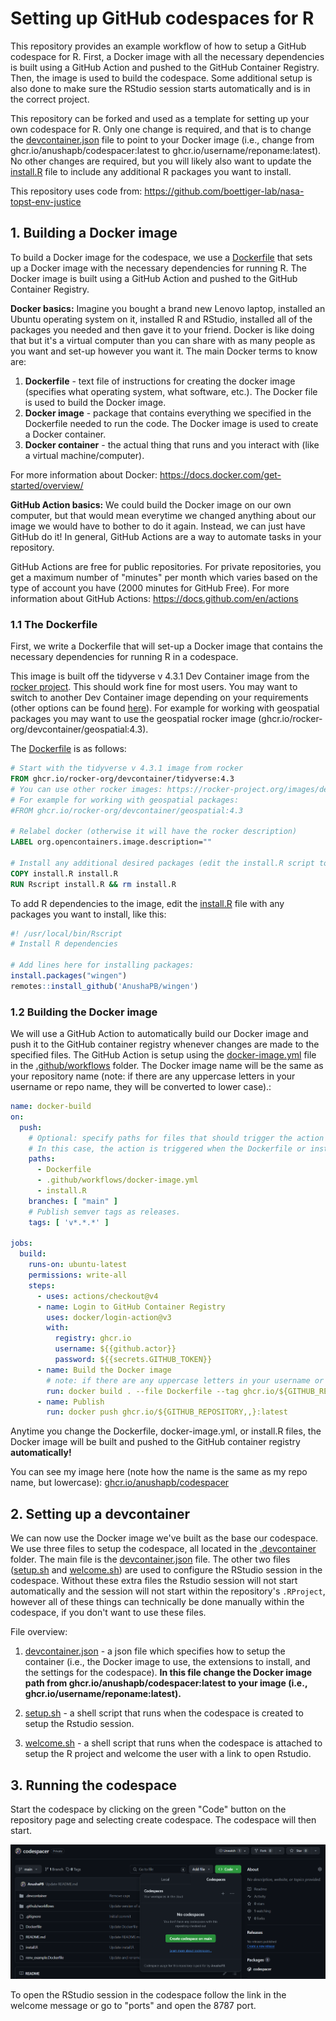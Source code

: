 # Setting up GitHub codespaces for R

This repository provides an example workflow of how to setup a GitHub codespace for R. First, a Docker image with all the necessary dependencies is built using a GitHub Action and pushed to the GitHub Container Registry. Then, the image is used to build the codespace. Some additional setup is also done to make sure the RStudio session starts automatically and is in the correct project.

This repository can be forked and used as a template for setting up your own codespace for R. Only one change is required, and that is to change the [devcontainer.json](.devcontainer/devcontainer.json) file to point to your Docker image (i.e., change from ghcr.io/anushapb/codespacer:latest to ghcr.io/username/reponame:latest). No other changes are required, but you will likely also want to update the [install.R](install.R) file to include any additional R packages you want to install.

This repository uses code from: https://github.com/boettiger-lab/nasa-topst-env-justice

## 1. Building a Docker image

To build a Docker image for the codespace, we use a [Dockerfile](Dockerfile) that sets up a Docker image with the necessary dependencies for running R. The Docker image is built using a GitHub Action and pushed to the GitHub Container Registry. 

**Docker basics:**  Imagine you bought a brand new Lenovo laptop, installed an Ubuntu operating system on it, installed R and RStudio, installed all of the packages you needed and then gave it to your friend. Docker is like doing that but it's a virtual computer than you can share with as many people as you want and set-up however you want it.
The main Docker terms to know are:
1. **Dockerfile** - text file of instructions for creating the docker image (specifies what operating system, what software, etc.). The Docker file is used to build the Docker image.
2. **Docker image** - package that contains everything we specified in the Dockerfile needed to run the code. The Docker image is used to create a Docker container.
3. **Docker container** - the actual thing that runs and you interact with (like a virtual machine/computer).

For more information about Docker: https://docs.docker.com/get-started/overview/

**GitHub Action basics:** We could build the Docker image on our own computer, but that would mean everytime we changed anything about our image we would have to bother to do it again. Instead, we can just have GitHub do it! In general, GitHub Actions are a way to automate tasks in your repository.

GitHub Actions are free for public repositories. For private repositories, you get a maximum number of "minutes" per month which varies based on the type of account you have (2000 minutes for GitHub Free). For more information about GitHub Actions: https://docs.github.com/en/actions

### 1.1 The Dockerfile

First, we write a Dockerfile that will set-up a Docker image that contains the necessary dependencies for running R in a codespace. 

This image is built off the tidyverse v 4.3.1 Dev Container image from the [rocker project](https://rocker-project.org/). This should work fine for most users. You may want to switch to another Dev Container image depending on your requirements (other options can be found [here](https://rocker-project.org/images/devcontainer/images.html)). For example for working with geospatial packages you may want to use the geospatial rocker image (ghcr.io/rocker-org/devcontainer/geospatial:4.3).

The [Dockerfile](Dockerfile) is as follows:

```Dockerfile
# Start with the tidyverse v 4.3.1 image from rocker
FROM ghcr.io/rocker-org/devcontainer/tidyverse:4.3
# You can use other rocker images: https://rocker-project.org/images/devcontainer/images.html
# For example for working with geospatial packages:
#FROM ghcr.io/rocker-org/devcontainer/geospatial:4.3

# Relabel docker (otherwise it will have the rocker description)
LABEL org.opencontainers.image.description=""

# Install any additional desired packages (edit the install.R script to add packages)
COPY install.R install.R
RUN Rscript install.R && rm install.R
```

To add R dependencies to the image, edit the [install.R](install.R) file with any packages you want to install, like this:

```r
#! /usr/local/bin/Rscript
# Install R dependencies

# Add lines here for installing packages:
install.packages("wingen")
remotes::install_github('AnushaPB/wingen')
```

### 1.2 Building the Docker image

We will use a GitHub Action to automatically build our Docker image and push it to the GitHub container registry whenever changes are made to the specified files. The GitHub Action is setup using the [docker-image.yml](.github/workflows/docker-image.yml) file in the [.github/workflows](.github/workflows) folder. The Docker image name will be the same as your repository name (note: if there are any uppercase letters in your username or repo name, they will be converted to lower case).:

```yaml
name: docker-build
on:
  push:
    # Optional: specify paths for files that should trigger the action if changed 
    # In this case, the action is triggered when the Dockerfile or install.R are changed
    paths:
      - Dockerfile
      - .github/workflows/docker-image.yml
      - install.R
    branches: [ "main" ]
    # Publish semver tags as releases.
    tags: [ 'v*.*.*' ]

jobs:
  build:
    runs-on: ubuntu-latest
    permissions: write-all
    steps:
      - uses: actions/checkout@v4
      - name: Login to GitHub Container Registry
        uses: docker/login-action@v3
        with:
          registry: ghcr.io
          username: ${{github.actor}}
          password: ${{secrets.GITHUB_TOKEN}}
      - name: Build the Docker image
        # note: if there are any uppercase letters in your username or repo name, they will be converted to lower case
        run: docker build . --file Dockerfile --tag ghcr.io/${GITHUB_REPOSITORY,,}:latest
      - name: Publish
        run: docker push ghcr.io/${GITHUB_REPOSITORY,,}:latest
```

Anytime you change the Dockerfile, docker-image.yml, or install.R files, the Docker image will be built and pushed to the GitHub container registry **automatically!**

You can see my image here (note how the name is the same as my repo name, but lowercase): [ghcr.io/anushapb/codespacer](https://github.com/AnushaPB/codespacer/pkgs/container/codespacer)

## 2. Setting up a devcontainer

We can now use the Docker image we've built as the base our codespace. We use three files to setup the codespace, all located in the [.devcontainer](.devcontainer/) folder.  The main file is the [devcontainer.json](.devcontainer/devcontainer.json) file. The other two files ([setup.sh](.devcontainer/setup.sh) and [welcome.sh](.devcontainer/welcome.sh)) are used to configure the RStudio session in the codespace. Without these extra files the Rstudio session will not start automatically and the session will not start within the repository's `.RProject`, however all of these things can technically be done manually within the codespace, if you don't want to use these files.

File overview:

1. [devcontainer.json](.devcontainer/devcontainer.json) - a json file which specifies how to setup the container (i.e., the Docker image to use, the extensions to install, and the settings for the codespace). **In this file change the Docker image path from ghcr.io/anushapb/codespacer:latest to your image (i.e., ghcr.io/username/reponame:latest).**

1. [setup.sh](.devcontainer/setup.sh) - a shell script that runs when the codespace is created to setup the Rstudio session.

2. [welcome.sh](.devcontainer/welcome.sh) - a shell script that runs when the codespace is attached to setup the R project and welcome the user with a link to open Rstudio.

## 3. Running the codespace

Start the codespace by clicking on the green "Code" button on the repository page and selecting create codespace. The codespace will then start. 

![start codespace](start_codespace.png)

To open the RStudio session in the codespace follow the link in the welcome message or go to "ports" and open the 8787 port.
